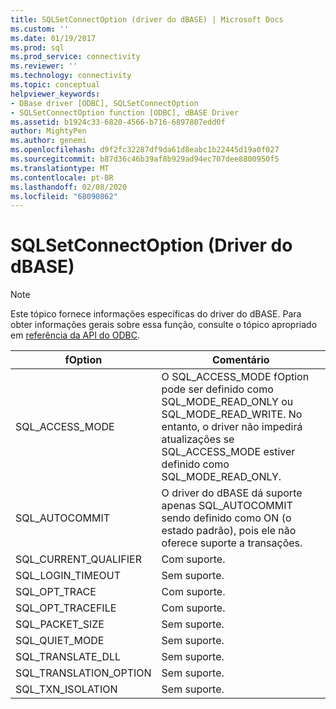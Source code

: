 ```yaml
---
title: SQLSetConnectOption (driver do dBASE) | Microsoft Docs
ms.custom: ''
ms.date: 01/19/2017
ms.prod: sql
ms.prod_service: connectivity
ms.reviewer: ''
ms.technology: connectivity
ms.topic: conceptual
helpviewer_keywords:
- DBase driver [ODBC], SQLSetConnectOption
- SQLSetConnectOption function [ODBC], dBASE Driver
ms.assetid: b1924c33-6820-4566-b716-6897807edd0f
author: MightyPen
ms.author: genemi
ms.openlocfilehash: d9f2fc32287df9da61d8eabc1b22445d19a0f027
ms.sourcegitcommit: b87d36c46b39af8b929ad94ec707dee8800950f5
ms.translationtype: MT
ms.contentlocale: pt-BR
ms.lasthandoff: 02/08/2020
ms.locfileid: "68090862"
---
```

# <a name="sqlsetconnectoption-dbase-driver"></a>SQLSetConnectOption (Driver do dBASE)
> [!NOTE]  
>  Este tópico fornece informações específicas do driver do dBASE. Para obter informações gerais sobre essa função, consulte o tópico apropriado em [referência da API do ODBC](../../odbc/reference/syntax/odbc-api-reference.md).  
  
|fOption|Comentário|  
|-------------|-------------|  
|SQL_ACCESS_MODE|O SQL_ACCESS_MODE fOption pode ser definido como SQL_MODE_READ_ONLY ou SQL_MODE_READ_WRITE. No entanto, o driver não impedirá atualizações se SQL_ACCESS_MODE estiver definido como SQL_MODE_READ_ONLY.|  
|SQL_AUTOCOMMIT|O driver do dBASE dá suporte apenas SQL_AUTOCOMMIT sendo definido como ON (o estado padrão), pois ele não oferece suporte a transações.|  
|SQL_CURRENT_QUALIFIER| Com suporte.|  
|SQL_LOGIN_TIMEOUT|Sem suporte.|  
|SQL_OPT_TRACE| Com suporte.|  
|SQL_OPT_TRACEFILE| Com suporte.|  
|SQL_PACKET_SIZE|Sem suporte.|  
|SQL_QUIET_MODE|Sem suporte.|  
|SQL_TRANSLATE_DLL|Sem suporte.|  
|SQL_TRANSLATION_OPTION|Sem suporte.|  
|SQL_TXN_ISOLATION|Sem suporte.|
